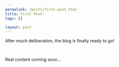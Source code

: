 ```yaml
--- 
permalink: /posts/first-post.html
title: First Post!
tags: []

layout: post
---
```

<p>After much deliberation, the blog is finally ready to go!</p><p>&nbsp;</p><p>Real content coming soon...&nbsp;</p>